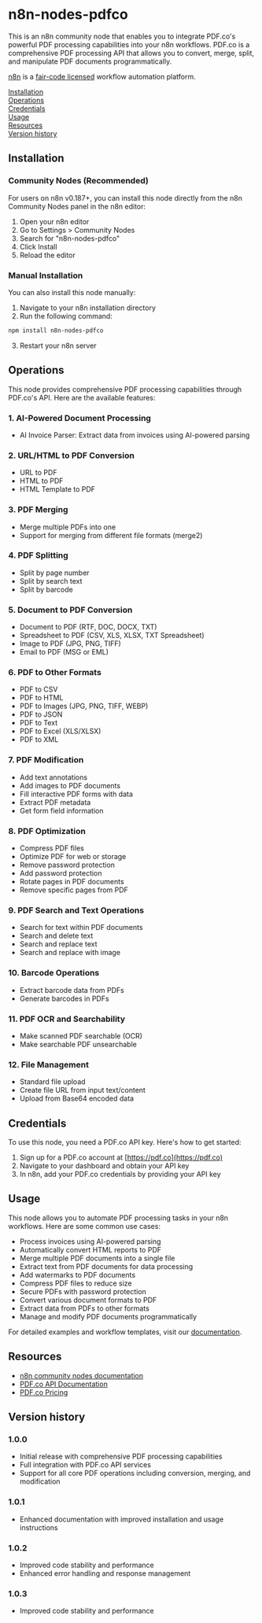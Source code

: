 # n8n-nodes-pdfco

This is an n8n community node that enables you to integrate PDF.co's powerful PDF processing capabilities into your n8n workflows. PDF.co is a comprehensive PDF processing API that allows you to convert, merge, split, and manipulate PDF documents programmatically.

[n8n](https://n8n.io/) is a [fair-code licensed](https://docs.n8n.io/reference/license/) workflow automation platform.

[Installation](#installation)  
[Operations](#operations)  
[Credentials](#credentials)  
[Usage](#usage)  
[Resources](#resources)  
[Version history](#version-history)  

## Installation
### Community Nodes (Recommended)
For users on n8n v0.187+, you can install this node directly from the n8n Community Nodes panel in the n8n editor:

1. Open your n8n editor
2. Go to Settings > Community Nodes
3. Search for "n8n-nodes-pdfco"
4. Click Install
5. Reload the editor

### Manual Installation
You can also install this node manually:

1. Navigate to your n8n installation directory
2. Run the following command:
```bash
npm install n8n-nodes-pdfco
```
3. Restart your n8n server


## Operations

This node provides comprehensive PDF processing capabilities through PDF.co's API. Here are the available features:

### 1. AI-Powered Document Processing
- AI Invoice Parser: Extract data from invoices using AI-powered parsing

### 2. URL/HTML to PDF Conversion
- URL to PDF
- HTML to PDF
- HTML Template to PDF

### 3. PDF Merging
- Merge multiple PDFs into one
- Support for merging from different file formats (merge2)

### 4. PDF Splitting
- Split by page number
- Split by search text
- Split by barcode

### 5. Document to PDF Conversion
- Document to PDF (RTF, DOC, DOCX, TXT)
- Spreadsheet to PDF (CSV, XLS, XLSX, TXT Spreadsheet)
- Image to PDF (JPG, PNG, TIFF)
- Email to PDF (MSG or EML)

### 6. PDF to Other Formats
- PDF to CSV
- PDF to HTML
- PDF to Images (JPG, PNG, TIFF, WEBP)
- PDF to JSON
- PDF to Text
- PDF to Excel (XLS/XLSX)
- PDF to XML

### 7. PDF Modification
- Add text annotations
- Add images to PDF documents
- Fill interactive PDF forms with data
- Extract PDF metadata
- Get form field information

### 8. PDF Optimization
- Compress PDF files
- Optimize PDF for web or storage
- Remove password protection
- Add password protection
- Rotate pages in PDF documents
- Remove specific pages from PDF

### 9. PDF Search and Text Operations
- Search for text within PDF documents
- Search and delete text
- Search and replace text
- Search and replace with image

### 10. Barcode Operations
- Extract barcode data from PDFs
- Generate barcodes in PDFs

### 11. PDF OCR and Searchability
- Make scanned PDF searchable (OCR)
- Make searchable PDF unsearchable

### 12. File Management
- Standard file upload
- Create file URL from input text/content
- Upload from Base64 encoded data

## Credentials

To use this node, you need a PDF.co API key. Here's how to get started:

1. Sign up for a PDF.co account at [https://pdf.co](https://pdf.co)
2. Navigate to your dashboard and obtain your API key
3. In n8n, add your PDF.co credentials by providing your API key

## Usage

This node allows you to automate PDF processing tasks in your n8n workflows. Here are some common use cases:

- Process invoices using AI-powered parsing
- Automatically convert HTML reports to PDF
- Merge multiple PDF documents into a single file
- Extract text from PDF documents for data processing
- Add watermarks to PDF documents
- Compress PDF files to reduce size
- Secure PDFs with password protection
- Convert various document formats to PDF
- Extract data from PDFs to other formats
- Manage and modify PDF documents programmatically

For detailed examples and workflow templates, visit our [documentation](https://developer.pdf.co).

## Resources

* [n8n community nodes documentation](https://docs.n8n.io/integrations/community-nodes/)
* [PDF.co API Documentation](https://developer.pdf.co)
* [PDF.co Pricing](https://app.pdf.co/subscriptions)

## Version history

### 1.0.0
- Initial release with comprehensive PDF processing capabilities
- Full integration with PDF.co API services
- Support for all core PDF operations including conversion, merging, and modification

### 1.0.1
- Enhanced documentation with improved installation and usage instructions

### 1.0.2
- Improved code stability and performance
- Enhanced error handling and response management

### 1.0.3
- Improved code stability and performance
